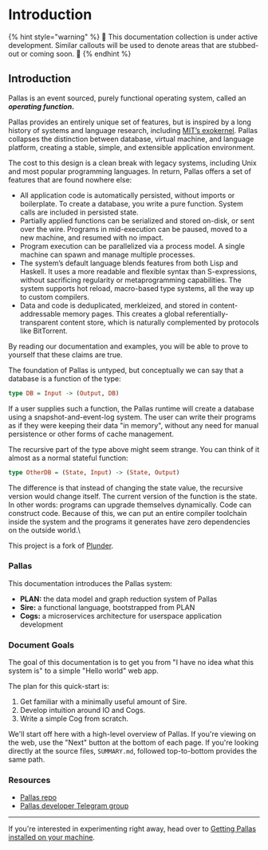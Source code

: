 # Introduction

{% hint style="warning" %}
🚧 This documentation collection is under active development. Similar callouts will be used to denote areas that are stubbed-out or coming soon. 🚧
{% endhint %}

## Introduction

Pallas is an event sourced, purely functional operating system, called an _**operating function**_**.**&#x20;

Pallas provides an entirely unique set of features, but is inspired by a long history of systems and language research, including [MIT’s exokernel](https://pdos.csail.mit.edu/archive/exo/). Pallas collapses the distinction between database, virtual machine, and language platform, creating a stable, simple, and extensible application environment.

The cost to this design is a clean break with legacy systems, including Unix and most popular programming languages. In return, Pallas offers a set of features that are found nowhere else:

* All application code is automatically persisted, without imports or boilerplate. To create a database, you write a pure function. System calls are included in persisted state.
* Partially applied functions can be serialized and stored on-disk, or sent over the wire. Programs in mid-execution can be paused, moved to a new machine, and resumed with no impact.
* Program execution can be parallelized via a process model. A single machine can spawn and manage multiple processes.
* The system’s default language blends features from both Lisp and Haskell. It uses a more readable and flexible syntax than S-expressions, without sacrificing regularity or metaprogramming capabilities. The system supports hot reload, macro-based type systems, all the way up to custom compilers.
* Data and code is deduplicated, merkleized, and stored in content-addressable memory pages. This creates a global referentially-transparent content store, which is naturally complemented by protocols like BitTorrent.

By reading our documentation and examples, you will be able to prove to yourself that these claims are true.

The foundation of Pallas is untyped, but conceptually we can say that a database is a function of the type:

```haskell
type DB = Input -> (Output, DB)
```

If a user supplies such a function, the Pallas runtime will create a database using a snapshot-and-event-log system. The user can write their programs as if they were keeping their data "in memory", without any need for manual persistence or other forms of cache management.

The recursive part of the type above might seem strange. You can think of it almost as a normal stateful function:

```haskell
type OtherDB = (State, Input) -> (State, Output)
```

The difference is that instead of changing the state value, the recursive version would change itself. The current version of the function is the state. In other words: programs can upgrade themselves dynamically. Code can construct code. Because of this, we can put an entire compiler toolchain inside the system and the programs it generates have zero dependencies on the outside world.\


This project is a fork of [Plunder](https://sr.ht/\~plan/plunder/).

### Pallas

This documentation introduces the Pallas system:

* **PLAN:** the data model and graph reduction system of Pallas
* **Sire:** a functional language, bootstrapped from PLAN
* **Cogs:** a microservices architecture for userspace application development

### Document Goals

The goal of this documentation is to get you from "I have no idea what this system is" to a simple "Hello world" web app.

The plan for this quick-start is:

1. Get familiar with a minimally useful amount of Sire.
2. Develop intuition around IO and Cogs.
3. Write a simple Cog from scratch.

We'll start off here with a high-level overview of Pallas. If you're viewing on the web, use the "Next" button at the bottom of each page. If you're looking directly at the source files, `SUMMARY.md`, followed top-to-bottom provides the same path.

### Resources

* [Pallas repo](https://github.com/operating-function/pallas)
* [Pallas developer Telegram group](https://t.me/vaporwareNetwork)

***

If you're interested in experimenting right away, head over to [Getting Pallas installed on your machine](setup/installation.md).
